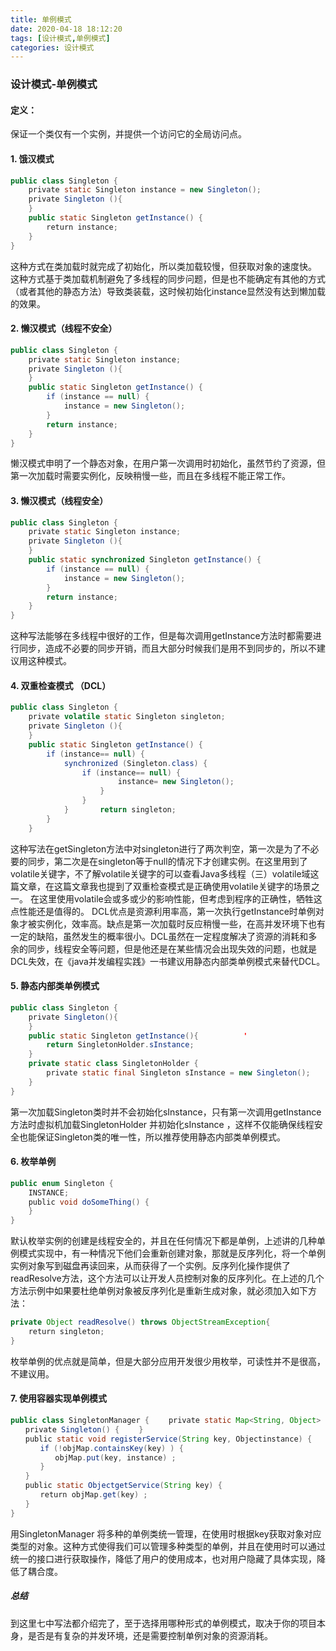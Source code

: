 ```yaml
---
title: 单例模式
date: 2020-04-18 18:12:20
tags: [设计模式,单例模式]
categories: 设计模式
---
```


### 设计模式-单例模式

#### 定义：

保证一个类仅有一个实例，并提供一个访问它的全局访问点。

<!--more-->

#### 1. 饿汉模式

```java
public class Singleton {       
    private static Singleton instance = new Singleton();       
    private Singleton (){
    }
    public static Singleton getInstance() {       
        return instance;       
    }   
}
```

这种方式在类加载时就完成了初始化，所以类加载较慢，但获取对象的速度快。 这种方式基于类加载机制避免了多线程的同步问题，但是也不能确定有其他的方式（或者其他的静态方法）导致类装载，这时候初始化instance显然没有达到懒加载的效果。

#### 2. 懒汉模式（线程不安全）

```java
public class Singleton {        
    private static Singleton instance;        
    private Singleton (){
    }         
    public static Singleton getInstance() {        
        if (instance == null) {            
            instance = new Singleton();        
        }        
        return instance;        
    }   
}
```

懒汉模式申明了一个静态对象，在用户第一次调用时初始化，虽然节约了资源，但第一次加载时需要实例化，反映稍慢一些，而且在多线程不能正常工作。

#### 3. 懒汉模式（线程安全）

```java
public class Singleton {        
    private static Singleton instance;        
    private Singleton (){
    }
    public static synchronized Singleton getInstance() {        
        if (instance == null) {            
            instance = new Singleton();        
        }        
        return instance;        
    }   
}
```

这种写法能够在多线程中很好的工作，但是每次调用getInstance方法时都需要进行同步，造成不必要的同步开销，而且大部分时候我们是用不到同步的，所以不建议用这种模式。

#### 4. 双重检查模式 （DCL）

```java
public class Singleton {        
    private volatile static Singleton singleton;        
    private Singleton (){
    }         
    public static Singleton getInstance() {        
        if (instance== null) {            
            synchronized (Singleton.class) {            
                if (instance== null) {                
                        instance= new Singleton();            
                    }           
                }       
            }       return singleton;       
        }   
    }
```

这种写法在getSingleton方法中对singleton进行了两次判空，第一次是为了不必要的同步，第二次是在singleton等于null的情况下才创建实例。在这里用到了volatile关键字，不了解volatile关键字的可以查看Java多线程（三）volatile域这篇文章，在这篇文章我也提到了双重检查模式是正确使用volatile关键字的场景之一。
在这里使用volatile会或多或少的影响性能，但考虑到程序的正确性，牺牲这点性能还是值得的。 DCL优点是资源利用率高，第一次执行getInstance时单例对象才被实例化，效率高。缺点是第一次加载时反应稍慢一些，在高并发环境下也有一定的缺陷，虽然发生的概率很小。DCL虽然在一定程度解决了资源的消耗和多余的同步，线程安全等问题，但是他还是在某些情况会出现失效的问题，也就是DCL失效，在《java并发编程实践》一书建议用静态内部类单例模式来替代DCL。

#### 5. 静态内部类单例模式

```java
public class Singleton {     
    private Singleton(){
    }
    public static Singleton getInstance(){          '
        return SingletonHolder.sInstance;      
    }      
    private static class SingletonHolder {          
        private static final Singleton sInstance = new Singleton();      
    }  
}
```

第一次加载Singleton类时并不会初始化sInstance，只有第一次调用getInstance方法时虚拟机加载SingletonHolder 并初始化sInstance ，这样不仅能确保线程安全也能保证Singleton类的唯一性，所以推荐使用静态内部类单例模式。

#### 6. 枚举单例

```java
public enum Singleton {       
    INSTANCE;       
    public void doSomeThing() {       
    }   
}
```

默认枚举实例的创建是线程安全的，并且在任何情况下都是单例，上述讲的几种单例模式实现中，有一种情况下他们会重新创建对象，那就是反序列化，将一个单例实例对象写到磁盘再读回来，从而获得了一个实例。反序列化操作提供了readResolve方法，这个方法可以让开发人员控制对象的反序列化。在上述的几个方法示例中如果要杜绝单例对象被反序列化是重新生成对象，就必须加入如下方法：

```java
private Object readResolve() throws ObjectStreamException{
    return singleton;
}
```

枚举单例的优点就是简单，但是大部分应用开发很少用枚举，可读性并不是很高，不建议用。

#### 7. 使用容器实现单例模式

```java
public class SingletonManager { 　　private static Map<String, Object> objMap = new HashMap<String,Object>();
　　private Singleton() { 　　}
　　public static void registerService(String key, Objectinstance) {
　　　　if (!objMap.containsKey(key) ) {
　　　　　　objMap.put(key, instance) ;
　　　　}
　　}
　　public static ObjectgetService(String key) {
　　　　return objMap.get(key) ;
　　}
}
```

用SingletonManager 将多种的单例类统一管理，在使用时根据key获取对象对应类型的对象。这种方式使得我们可以管理多种类型的单例，并且在使用时可以通过统一的接口进行获取操作，降低了用户的使用成本，也对用户隐藏了具体实现，降低了耦合度。

##### 总结

到这里七中写法都介绍完了，至于选择用哪种形式的单例模式，取决于你的项目本身，是否是有复杂的并发环境，还是需要控制单例对象的资源消耗。
